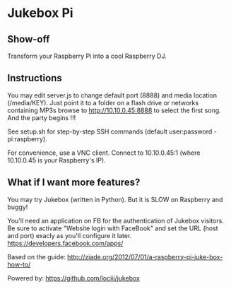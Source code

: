 Jukebox Pi
==

Show-off
-

Transform your Raspberry Pi into a cool Raspberry DJ.

Instructions
-

You may edit server.js to change default port (8888) and media location (/media/KEY).
Just point it to a folder on a flash drive or networks containing MP3s browse to http://10.10.0.45:8888 to select the first song.
And the party begins !!!

See setup.sh for step-by-step SSH commands (default user:password - pi:raspberry).

For convenience, use a VNC client. Connect to 10.10.0.45:1 (where 10.10.0.45 is your Raspberry's IP).


What if I want more features?
-

You may try Jukebox (written in Python). But it is SLOW on Raspberry and buggy!

You'll need an application on FB for the authentication of Jukebox visitors.
Be sure to activate "Website login with FaceBook" and set the URL (host and port) exacly as you'll configure it later.
https://developers.facebook.com/apps/

Based on the guide:
http://ziade.org/2012/07/01/a-raspberry-pi-juke-box-how-to/

Powered by:
https://github.com/lociii/jukebox
